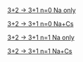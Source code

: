 [3+2 -> 3+1 n=0 Na only](data_20180810_150954_interaction_shift_n1_na_n0.csv)

[3+2 -> 3+1 n=0 Na+Cs](data_20180810_150954_interaction_shift_n1_nacs_na_n0.csv)

[3+2 -> 3+1 n=1 Na only](data_20180810_150954_interaction_shift_n1_na_n1.csv)

[3+2 -> 3+1 n=1 Na+Cs](data_20180810_150954_interaction_shift_n1_nacs_na_n1.csv)
